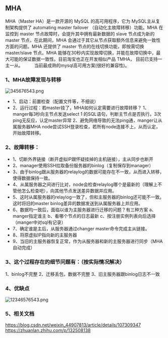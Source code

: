 ## MHA
MHA（Master HA）是一款开源的 MySQL 的高可用程序，它为 MySQL主从复制架构提供了 automating master failover （自动化主故障转移）功能。MHA 在监控到 master 节点故障时，会提升其中拥有最新数据的 slave 节点成为新的master 节点，在此期间，MHA 会通过于其它从节点获取额外信息来避免一致性方面的问题。MHA 还提供了 master 节点的在线切换功能，即按需切换 master/slave 节点。MHA 能够在30秒内实现故障切换，并能在故障切换中，最大可能的保证数据一致性。目前淘宝也正在开发相似产品 TMHA， 目前已支持一主一从。
　　
当前最成熟的mysql高可用方案(很好的兼容性)。

### 1、MHA故障发现与转移
![345676543.png](https://pic.imgdb.cn/item/61d97fe02ab3f51d911a4438.png)

* 1、启动：前置检查（配置文件等，不细说）
* 2、运行过程：若master挂了，MHA如何认定需要进行故障转移？
	1、manger每3秒向主节点发送select 1 的SQL语句，判断主节点是否执行。3次ping无反应，认定master异常
	2、避免网络导致的无法ping通，manger让从属服务器MHA node尝试SSH登录检查，若所有node连接不上，从而认定，开始故障转移。

### 2、故障转移：
* 1、切断外界链接（断开虚拟IP跟怀疑挂掉的主机链接），主从同步也断开
* 2、manager使用SSH拉取备份服务器的binlog（复制保存到manager）
* 3、由于binlog跟从服务器的relaylog的数据可能存在不一致，从而进入转移，使得数据保持一致。
* 4、从属服务器之间进行比对，node会检查relaylog哪个是最新的（理解上不管他怎么检查吧），向其他节点发送差异数据并应用。
* 5、这时从属服务器的relaylog一致了，但和主服务器的binlog还可能不一致。这时将旧的master binlog差异的数据发送到从属服务器上并应用。
* 6、数据均一致后，面临以谁为主服务器进行迁移的问题？有三种方案
    a、manger指定谁主
    b、看哪个节点的日志最新
    c、按注册实例列表向后选择（manger中对sql有记录）
* 7、确定谁是主后，从服务器通过changer master命令完成主从链接。
* 8、将原虚拟IP指向新的主服务器
* 9、当旧的主服务器恢复正常，作为从服务器和新的主服务器进行同步（MHA自动完成）

### 3、这个过程存在的细节问题有：（按实际情况解决）
1、binlog不完整
2、迁移丢包，数据不完整
3、旧主服务器跟binlog日志不一致

### 4、优缺点
![12346576543.png](https://pic.imgdb.cn/item/61d979aa2ab3f51d9115aa0e.png)

### 5、相关文档
https://blog.csdn.net/weixin_44907813/article/details/107309347
https://zhuanlan.zhihu.com/p/132508138 